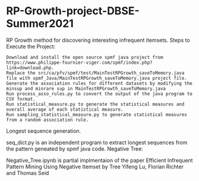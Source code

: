 # RP-Growth-project-DBSE-Summer2021
RP Growth method for discovering interesting infrequent itemsets.
Steps to Execute the Project:

    Download and install the open source spmf java project from https://www.philippe-fournier-viger.com/spmf/index.php?link=download.php.
    Replace the src/ca/pfv/spmf/test/MainTestRPGrowth_saveToMemory.java file with spmf_Java/MainTestRPGrowth_saveToMemory.java project file.
    Generate the association rules for different datasets by modifying the minsup and minrare sup in MainTestRPGrowth_saveToMemory.java
    Run process_asso_rules.py to convert the output of the java program to CSV format.
    Run statistical_measure.py to generate the statistical measures and overall average of each statistical measure.
    Run sampling_statistical_measure.py to generate statistical measures from a random association rule.

Longest sequence generation.

seq_dict.py is an independent program to extract longest sequences from the pattern geneated by spmf java code.
Negative Tree:

Negative_Tree.ipynb is partial implmentaion of the paper Efficient Infrequent Pattern Mining Using Negative Itemset by Tree Yifeng Lu, Florian Richter and Thomas Seid
